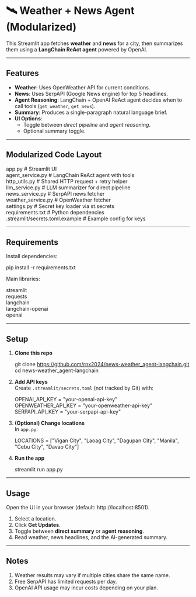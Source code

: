# 🛰 Weather + News Agent (Modularized)

This Streamlit app fetches **weather** and **news** for a city, then summarizes them using a **LangChain ReAct agent** powered by OpenAI.

---

## Features
- **Weather**: Uses OpenWeather API for current conditions.
- **News**: Uses SerpAPI (Google News engine) for top 5 headlines.
- **Agent Reasoning**: LangChain + OpenAI ReAct agent decides when to call tools (`get_weather`, `get_news`).
- **Summary**: Produces a single-paragraph natural language brief.
- **UI Options**:
  - Toggle between *direct pipeline* and *agent reasoning*.
  - Optional summary toggle.

---

## Modularized Code Layout

app.py                   # Streamlit UI  
agent_service.py         # LangChain ReAct agent with tools  
http_utils.py            # Shared HTTP request + retry helper  
llm_service.py           # LLM summarizer for direct pipeline  
news_service.py          # SerpAPI news fetcher  
weather_service.py       # OpenWeather fetcher  
settings.py              # Secret key loader via st.secrets  
requirements.txt         # Python dependencies  
.streamlit/secrets.toml.example  # Example config for keys  

---

## Requirements

Install dependencies:

pip install -r requirements.txt

Main libraries:

streamlit  
requests  
langchain  
langchain-openai  
openai  

---

## Setup

1. **Clone this repo**

   git clone https://github.com/rnx2024/news-weather_agent-langchain.git  
   cd news-weather_agent-langchain  

2. **Add API keys**  
   Create `.streamlit/secrets.toml` (not tracked by Git) with:

   OPENAI_API_KEY = "your-openai-api-key"  
   OPENWEATHER_API_KEY = "your-openweather-api-key"  
   SERPAPI_API_KEY = "your-serpapi-api-key"  

3. **(Optional) Change locations**  
   In `app.py`:

   LOCATIONS = ["Vigan City", "Laoag City", "Dagupan City", "Manila", "Cebu City", "Davao City"]

4. **Run the app**

   streamlit run app.py  

---

## Usage

Open the UI in your browser (default: http://localhost:8501).

1. Select a location.  
2. Click **Get Updates**.  
3. Toggle between **direct summary** or **agent reasoning**.  
4. Read weather, news headlines, and the AI-generated summary.  

---

## Notes
1. Weather results may vary if multiple cities share the same name.  
2. Free SerpAPI has limited requests per day.  
3. OpenAI API usage may incur costs depending on your plan.  
